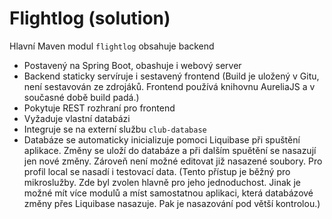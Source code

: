 # Flightlog (solution)

Hlavní Maven modul `flightlog` obsahuje backend
- Postavený na Spring Boot, obashuje i webový server
- Backend staticky servíruje i sestavený frontend (Build je uložený v Gitu, není sestavován ze zdrojáků. Frontend používá knihovnu AureliaJS a v současné době build padá.)
- Pokytuje REST rozhraní pro frontend
- Vyžaduje vlastní databázi
- Integruje se na externí službu `club-database`
- Databáze se automaticky inicializuje pomoci Liquibase při spuštění aplikace. Změny se uloží do databáze a při dalším spuětění se nasazují jen nové změny. Zároveň není možné editovat již nasazené soubory. Pro profil local se nasadí i testovací data. (Tento přístup je běžný pro mikroslužby. Zde byl zvolen hlavně pro jeho jednoduchost. Jinak je možné mít více modulů a míst samostatnou aplikaci, která databázové změny přes Liquibase nasazuje. Pak je nasazování pod větší kontrolou.)
